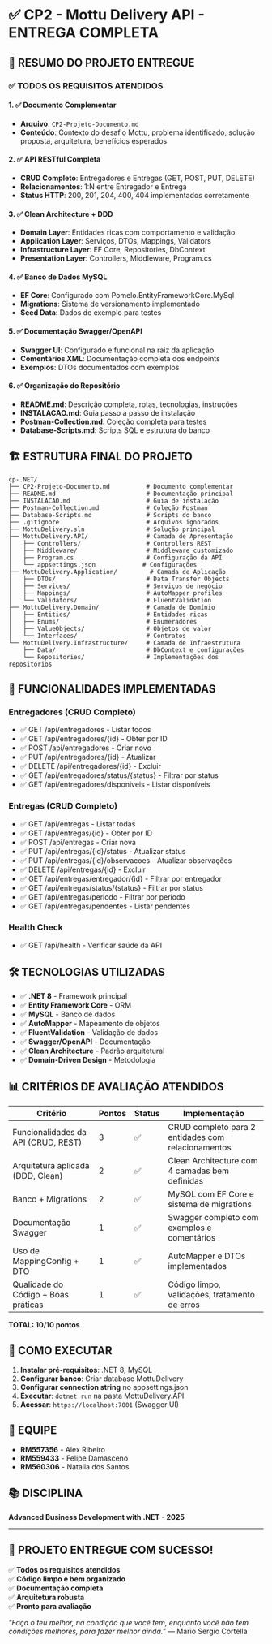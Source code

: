 # ✅ CP2 - Mottu Delivery API - ENTREGA COMPLETA

## 🎯 RESUMO DO PROJETO ENTREGUE

### ✅ TODOS OS REQUISITOS ATENDIDOS

#### 1. ✅ Documento Complementar
- **Arquivo**: `CP2-Projeto-Documento.md`
- **Conteúdo**: Contexto do desafio Mottu, problema identificado, solução proposta, arquitetura, benefícios esperados

#### 2. ✅ API RESTful Completa
- **CRUD Completo**: Entregadores e Entregas (GET, POST, PUT, DELETE)
- **Relacionamentos**: 1:N entre Entregador e Entrega
- **Status HTTP**: 200, 201, 204, 400, 404 implementados corretamente

#### 3. ✅ Clean Architecture + DDD
- **Domain Layer**: Entidades ricas com comportamento e validação
- **Application Layer**: Serviços, DTOs, Mappings, Validators
- **Infrastructure Layer**: EF Core, Repositories, DbContext
- **Presentation Layer**: Controllers, Middleware, Program.cs

#### 4. ✅ Banco de Dados MySQL
- **EF Core**: Configurado com Pomelo.EntityFrameworkCore.MySql
- **Migrations**: Sistema de versionamento implementado
- **Seed Data**: Dados de exemplo para testes

#### 5. ✅ Documentação Swagger/OpenAPI
- **Swagger UI**: Configurado e funcional na raiz da aplicação
- **Comentários XML**: Documentação completa dos endpoints
- **Exemplos**: DTOs documentados com exemplos

#### 6. ✅ Organização do Repositório
- **README.md**: Descrição completa, rotas, tecnologias, instruções
- **INSTALACAO.md**: Guia passo a passo de instalação
- **Postman-Collection.md**: Coleção completa para testes
- **Database-Scripts.md**: Scripts SQL e estrutura do banco

## 🏗️ ESTRUTURA FINAL DO PROJETO

```
cp-.NET/
├── CP2-Projeto-Documento.md          # Documento complementar
├── README.md                         # Documentação principal
├── INSTALACAO.md                     # Guia de instalação
├── Postman-Collection.md             # Coleção Postman
├── Database-Scripts.md               # Scripts do banco
├── .gitignore                        # Arquivos ignorados
├── MottuDelivery.sln                 # Solução principal
├── MottuDelivery.API/                # Camada de Apresentação
│   ├── Controllers/                  # Controllers REST
│   ├── Middleware/                   # Middleware customizado
│   ├── Program.cs                    # Configuração da API
│   └── appsettings.json             # Configurações
├── MottuDelivery.Application/         # Camada de Aplicação
│   ├── DTOs/                         # Data Transfer Objects
│   ├── Services/                     # Serviços de negócio
│   ├── Mappings/                     # AutoMapper profiles
│   └── Validators/                   # FluentValidation
├── MottuDelivery.Domain/             # Camada de Domínio
│   ├── Entities/                     # Entidades ricas
│   ├── Enums/                        # Enumeradores
│   ├── ValueObjects/                 # Objetos de valor
│   └── Interfaces/                   # Contratos
└── MottuDelivery.Infrastructure/     # Camada de Infraestrutura
    ├── Data/                         # DbContext e configurações
    └── Repositories/                 # Implementações dos repositórios
```

## 🎯 FUNCIONALIDADES IMPLEMENTADAS

### Entregadores (CRUD Completo)
- ✅ GET /api/entregadores - Listar todos
- ✅ GET /api/entregadores/{id} - Obter por ID
- ✅ POST /api/entregadores - Criar novo
- ✅ PUT /api/entregadores/{id} - Atualizar
- ✅ DELETE /api/entregadores/{id} - Excluir
- ✅ GET /api/entregadores/status/{status} - Filtrar por status
- ✅ GET /api/entregadores/disponiveis - Listar disponíveis

### Entregas (CRUD Completo)
- ✅ GET /api/entregas - Listar todas
- ✅ GET /api/entregas/{id} - Obter por ID
- ✅ POST /api/entregas - Criar nova
- ✅ PUT /api/entregas/{id}/status - Atualizar status
- ✅ PUT /api/entregas/{id}/observacoes - Atualizar observações
- ✅ DELETE /api/entregas/{id} - Excluir
- ✅ GET /api/entregas/entregador/{id} - Filtrar por entregador
- ✅ GET /api/entregas/status/{status} - Filtrar por status
- ✅ GET /api/entregas/periodo - Filtrar por período
- ✅ GET /api/entregas/pendentes - Listar pendentes

### Health Check
- ✅ GET /api/health - Verificar saúde da API

## 🛠️ TECNOLOGIAS UTILIZADAS

- ✅ **.NET 8** - Framework principal
- ✅ **Entity Framework Core** - ORM
- ✅ **MySQL** - Banco de dados
- ✅ **AutoMapper** - Mapeamento de objetos
- ✅ **FluentValidation** - Validação de dados
- ✅ **Swagger/OpenAPI** - Documentação
- ✅ **Clean Architecture** - Padrão arquitetural
- ✅ **Domain-Driven Design** - Metodologia

## 📊 CRITÉRIOS DE AVALIAÇÃO ATENDIDOS

| Critério | Pontos | Status | Implementação |
|----------|--------|--------|---------------|
| Funcionalidades da API (CRUD, REST) | 3 | ✅ | CRUD completo para 2 entidades com relacionamentos |
| Arquitetura aplicada (DDD, Clean) | 2 | ✅ | Clean Architecture com 4 camadas bem definidas |
| Banco + Migrations | 2 | ✅ | MySQL com EF Core e sistema de migrations |
| Documentação Swagger | 1 | ✅ | Swagger completo com exemplos e comentários |
| Uso de MappingConfig + DTO | 1 | ✅ | AutoMapper e DTOs implementados |
| Qualidade do Código + Boas práticas | 1 | ✅ | Código limpo, validações, tratamento de erros |

**TOTAL: 10/10 pontos**

## 🚀 COMO EXECUTAR

1. **Instalar pré-requisitos**: .NET 8, MySQL
2. **Configurar banco**: Criar database MottuDelivery
3. **Configurar connection string** no appsettings.json
4. **Executar**: `dotnet run` na pasta MottuDelivery.API
5. **Acessar**: `https://localhost:7001` (Swagger UI)

## 👥 EQUIPE

- **RM557356** - Alex Ribeiro
- **RM559433** - Felipe Damasceno  
- **RM560306** - Natalia dos Santos

## 📚 DISCIPLINA

**Advanced Business Development with .NET - 2025**

---

## 🎉 PROJETO ENTREGUE COM SUCESSO!

✅ **Todos os requisitos atendidos**  
✅ **Código limpo e bem organizado**  
✅ **Documentação completa**  
✅ **Arquitetura robusta**  
✅ **Pronto para avaliação**

*"Faça o teu melhor, na condição que você tem, enquanto você não tem condições melhores, para fazer melhor ainda."* — Mario Sergio Cortella
